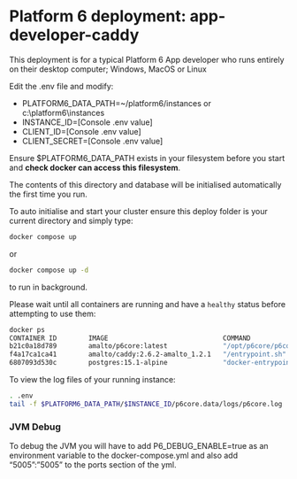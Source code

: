 # Platform 6 deployment: app-developer-caddy

This deployment is for a typical Platform 6 App developer who runs entirely on their desktop computer; Windows, MacOS or Linux

Edit the .env file and modify:

- PLATFORM6_DATA_PATH=~/platform6/instances or c:\platform6\instances
- INSTANCE_ID=[Console .env value]
- CLIENT_ID=[Console .env value]
- CLIENT_SECRET=[Console .env value]

Ensure $PLATFORM6_DATA_PATH exists in your filesystem before you start and **check docker can access this filesystem**.

The contents of this directory and database will be initialised automatically the first time you run.

To auto initialise and start your cluster ensure this deploy folder is your current directory and simply type:

```bash
docker compose up
```
or

```bash
docker compose up -d
```

to run in background.

Please wait until all containers are running and have a `healthy` status before attempting to use them:

```bash
docker ps
CONTAINER ID        IMAGE                             COMMAND                  CREATED             STATUS                             PORTS                                                                       NAMES
b21c0a18d789        amalto/p6core:latest              "/opt/p6core/p6core-…"   37 seconds ago      Up 35 seconds (healthy)            0.0.0.0:2221-2222->2221-2222/tcp, 0.0.0.0:5005->5005/tcp                    p6core
f4a17ca1ca41        amalto/caddy:2.6.2-amalto_1.2.1   "/entrypoint.sh"         38 seconds ago      Up 36 seconds (healthy)            80/tcp, 443/tcp, 0.0.0.0:8091->8091/tcp, 2019/tcp, 0.0.0.0:8483->8483/tcp   p6proxy
6807093d530c        postgres:15.1-alpine              "docker-entrypoint.s…"   38 seconds ago      Up 36 seconds (healthy)            5432/tcp                                                                    pgsql

``` 

To view the log files of your running instance:

```bash
. .env
tail -f $PLATFORM6_DATA_PATH/$INSTANCE_ID/p6core.data/logs/p6core.log
```

### JVM Debug

To debug the JVM you will have to add P6_DEBUG_ENABLE=true as an environment variable to the docker-compose.yml and also add “5005”:”5005” to the ports section of the yml.
